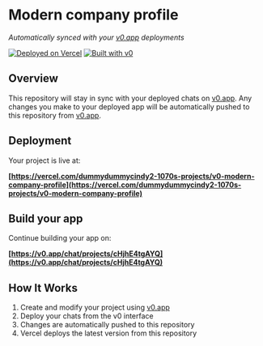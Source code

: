 # Modern company profile

*Automatically synced with your [v0.app](https://v0.app) deployments*

[![Deployed on Vercel](https://img.shields.io/badge/Deployed%20on-Vercel-black?style=for-the-badge&logo=vercel)](https://vercel.com/dummydummycindy2-1070s-projects/v0-modern-company-profile)
[![Built with v0](https://img.shields.io/badge/Built%20with-v0.app-black?style=for-the-badge)](https://v0.app/chat/projects/cHjhE4tgAYQ)

## Overview

This repository will stay in sync with your deployed chats on [v0.app](https://v0.app).
Any changes you make to your deployed app will be automatically pushed to this repository from [v0.app](https://v0.app).

## Deployment

Your project is live at:

**[https://vercel.com/dummydummycindy2-1070s-projects/v0-modern-company-profile](https://vercel.com/dummydummycindy2-1070s-projects/v0-modern-company-profile)**

## Build your app

Continue building your app on:

**[https://v0.app/chat/projects/cHjhE4tgAYQ](https://v0.app/chat/projects/cHjhE4tgAYQ)**

## How It Works

1. Create and modify your project using [v0.app](https://v0.app)
2. Deploy your chats from the v0 interface
3. Changes are automatically pushed to this repository
4. Vercel deploys the latest version from this repository